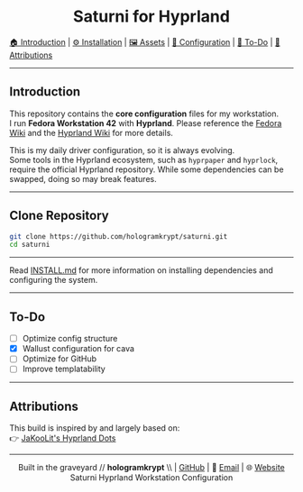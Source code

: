 <h1 align=center>Saturni for Hyprland</h1>


[🏠 Introduction](README.md) | [⚙️ Installation](github/INSTALL.md) | [🖼️ Assets](assets/README.md) | [🔧 Configuration](configs/README.md) | [📝 To-Do](#to-do) | [📜 Attributions](#attributions)

---

## Introduction

This repository contains the **core configuration** files for my workstation.  
I run **Fedora Workstation 42** with **Hyprland**. Please reference the [Fedora Wiki](https://fedoraproject.org/wiki/) and the [Hyprland Wiki](https://wiki.hyprland.org/) for more details.  

This is my daily driver configuration, so it is always evolving.  
Some tools in the Hyprland ecosystem, such as `hyprpaper` and `hyprlock`, require the official Hyprland repository. While some dependencies can be swapped, doing so may break features.

---

## Clone Repository

```bash
git clone https://github.com/hologramkrypt/saturni.git
cd saturni
```

---

Read [INSTALL.md](https://github.com/hologramkrypt/saturni/blob/master/github/INSTALL.md) for more information on installing dependencies and configuring the system.

---

## To-Do

- [ ] Optimize config structure  
- [x] Wallust configuration for cava  
- [ ] Optimize for GitHub  
- [ ] Improve templatability  

---

## Attributions

This build is inspired by and largely based on:  
👉 [JaKooLit's Hyprland Dots](https://github.com/JaKooLit/Hyprland-Dots)

---

<p align="center">
    Built in the graveyard // <strong>hologramkrypt</strong> \\ |  
    <a href="https://github.com/hologramkrypt">GitHub</a> | 📧 <a href="mailto:kryptykmac@proton.me">Email</a> | 🌐 <a href="https://hologramkrypt.github.io">Website</a>  
    Saturni Hyprland Workstation Configuration
</p>

